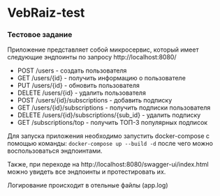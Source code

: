 # VebRaiz-test
### Тестовое задание
Приложение представляет собой микросервис, который имеет следующие эндпоинты по запросу http://localhost:8080/
* POST /users - создать пользователя
* GET /users/{id} - получить информацию о пользователе
* PUT /users/{id} - обновить пользователя
* DELETE /users/{id} - удалить пользователя
* POST /users/{id}/subscriptions - добавить подписку
* GET /users/{id}/subscriptions - получить подписки пользователя
* DELETE /users/{id}/subscriptions/{sub_id} - удалить подписку
* GET /subscriptions/top - получить ТОП-3 популярных подписок

Для запуска приложения необходимо запустить docker-compose с помощью команды: <code>docker-compose up --build -d</code>
после чего можно воспользоваться эндпоинтами.

Также, при переходе на http://localhost:8080/swagger-ui/index.html можно увидеть все эндпоинты и протестировать их.

Логирование происходит в отельные файлы (app.log)